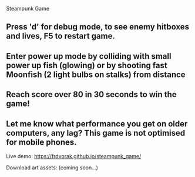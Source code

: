 Steampunk Game

## Press 'd' for debug mode, to see enemy hitboxes and lives, F5 to restart game.
## Enter power up mode by colliding with small power up fish (glowing) or by shooting fast Moonfish (2 light bulbs on stalks) from distance
## Reach score over 80 in 30 seconds to win the game!
## Let me know what performance you get on older computers, any lag? This game is not optimised for mobile phones.

Live demo: https://frdvorak.github.io/steampunk_game/

Download art assets: 
(coming soon...)

